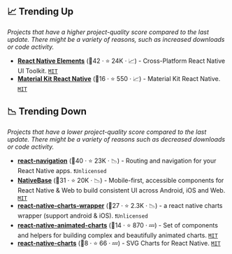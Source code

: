 ## 📈 Trending Up

_Projects that have a higher project-quality score compared to the last update. There might be a variety of reasons, such as increased downloads or code activity._

- <b><a href="https://github.com/react-native-elements/react-native-elements">React Native Elements</a></b> (🥇42 ·  ⭐ 24K · 📈) - Cross-Platform React Native UI Toolkit. <code><a href="http://bit.ly/34MBwT8">MIT</a></code>
- <b><a href="https://github.com/creativetimofficial/material-kit-react-native">Material Kit React Native</a></b> (🥇16 ·  ⭐ 550 · 📈) - Material Kit React Native. <code><a href="http://bit.ly/34MBwT8">MIT</a></code>

## 📉 Trending Down

_Projects that have a lower project-quality score compared to the last update. There might be a variety of reasons such as decreased downloads or code activity._

- <b><a href="https://github.com/react-navigation/react-navigation">react-navigation</a></b> (🥇40 ·  ⭐ 23K · 📉) - Routing and navigation for your React Native apps. <code>❗Unlicensed</code>
- <b><a href="https://github.com/GeekyAnts/NativeBase">NativeBase</a></b> (🥈31 ·  ⭐ 20K · 📉) - Mobile-first, accessible components for React Native & Web to build consistent UI across Android, iOS and Web. <code><a href="http://bit.ly/34MBwT8">MIT</a></code>
- <b><a href="https://github.com/wuxudong/react-native-charts-wrapper">react-native-charts-wrapper</a></b> (🥈27 ·  ⭐ 2.3K · 📉) - a react native charts wrapper (support android & iOS). <code>❗Unlicensed</code>
- <b><a href="https://github.com/rainbow-me/react-native-animated-charts">react-native-animated-charts</a></b> (🥉14 ·  ⭐ 870 · 💤) - Set of components and helpers for building complex and beautifully animated charts. <code><a href="http://bit.ly/34MBwT8">MIT</a></code>
- <b><a href="https://github.com/chartiful/react-native-charts">react-native-charts</a></b> (🥉8 ·  ⭐ 66 · 💤) - SVG Charts for React Native. <code><a href="http://bit.ly/34MBwT8">MIT</a></code>

